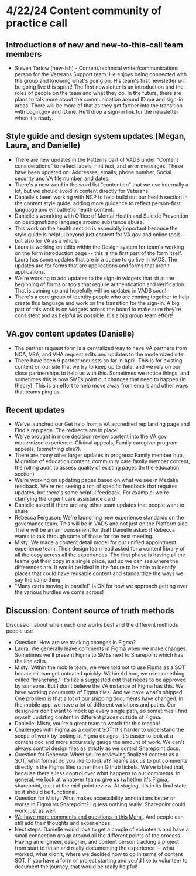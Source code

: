 # 4/22/24 Content community of practice call 

##  Introductions of new  and new-to-this-call team members
- Steven Tarlow (new-ish) - Content/technical writer/communications person for the Veterans Support team. He enjoys being connected with the group and knowing what's going on. His team's first newsletter will be going live this sprint! The first newsletter is an introduction and the roles of people on the team and what they do. In the future, there are plans to talk more about the communication around ID.me and sign-in areas. There will be more of that as they get farther into the transition with Login.gov and ID.me. He'll drop a sign-in link for the newsletter when it's ready. 

## Style guide and design system updates (Megan, Laura, and Danielle)
- There are new updates in the Patterns part of VADS under "Content considerations" to reflect labels, hint text, and error messages. These have been updated on: Addresses, emails, phone number, Social security and VA file number, and dates. 
- There's a new word in the word list "contention" that we use internally a lot, but we should avoid in content directly for Veterans. 
- Danielle's been working with NCP to help build out our health section in the content style guide, adding more guidance to reflect person-first language and empathetic health content. 
- Danielle's woorking with Office of Mental Health and Suicide Prevention on destigmatizing language around substance abuse. 
- This work on the health section is especially important because the style guide is helpful beyond just content for VA.gov and online tools--but also for VA as a whole. 
- Laura is working on edits within the Design system for team's working on the form introduction page -- this is the first part of the form itself. Laura has some updates that are in a queue to go live in VADS. The updates are for forms that are applications and forms that aren't applications.
- We're working to add updates to the sign-in widgets that sit at the beginning of forms or tools that require authentication and verification. That is coming up and hopefully will be updated in VADS soon!
- There's a core group of identity people who are coming together to help create this language and work on the transition for the sign-in. A big part of this work is on widgets across the board to make sure they're consistent and as helpful as possible. It's a big group team effort!

## VA.gov content updates (Danielle)
- The partner request form is a centralized way to have VA partners from NCA, VBA, and VHA request edits and updates to the modernized site.
- There have been 9 partner requests so far in April. This is for existing content on our site that we try to keep up to date, and we rely on our close partnerships to help us with this. Sometimes we notice things, and sometimes this is how SMEs point out changes that need to happen (in theory). This is an effort to help move away from emails and other ways that teams ping us.

## Recent updates
- We've launched our Get help from a VA accredited rep landing page and Find a rep page. The redirects are in place!
- We've brought in more decision review content into the VA.gov modernized experience: Clinical appeals, Family caregiver program appeals, (something else?).
- There are many other larger updates in progress: Family member hub, Migration of education content, community care family member content, the rolling audit to assess quality of existing pages (In the education section)
- We're working on updating pages based on what we see in Medalia feedback. We're not seeing a ton of specific feedback that requires updates, but there's some helpful feedback. For example: we're clarifying the urgent care assistance card
- Danielle asked if there are any other team updates that people want to share:
-   Rebecca Ferguson: We're launching new experience standards on the governance team. This will be in VADS and not just on the Platform side. There will be an announcement for that! Danielle asked if Rebecca wants to talk through some of those for the next meeting. 
-   Misty: We made a content detail model for our unified appointment experience team. Their design team lead asked for a content library of all the copy across all the experiences. The first phase is having all the teams get their copy in a single place, just so we can see where the differences are. It would be ideal in the future to be able to identify places that could have reusable content and standardize the ways we say the same thing.
- "Many carts moving in parallel" is OK for how we approach getting over the various hurdles we come across! 

## Discussion: Content source of truth methods 
Discussion about when each one works best and the different methods people use
- Question: How are we tracking changes in Figma?
-   Laura: We generally leave comments in Figma when we make changes. Sometimes we'll present Figma to SMEs next to Sharepoint which has the line edits. 
-   Misty: Within the mobile team, we were told not to use Figma as a SOT because it can get outdated quickly. Within Ad hoc, we use something called "branching." It's like a suggested edit that needs to be approved by someone. But I don't believe the VA instance of Figma has this. We have working documents of Figma files. And we have what's shipped. One problem is that a lot of our shipping documents have changed. In the mobile app, we have a lot of different variations and paths. Our designers don't want to mock up every single path, so sometimes I find myself updating content in different places outside of Figma.
-   Danielle: Misty, you're a great team to watch for this reason!
-   Challenges with Figma as a content SOT: It's harder to understand the scope of work by looking at Figma designs. It's easier to look at a content doc and more accurately gauge the amount of work. We can't always control design files as strictly as we control Sharepoint docs.
-   Question for Rebecca: When you're reviewing finalized content as a SOT, what format do you like to look at? Teams ask us to put comments directly in the Figma files rather than Github tickets. We've tabled that, because there's less control over what happens to our comments. In general, we look at whatever teams give us (whether it's Figma, sharepoint, etc.) at the mid-point review. At staging, it's in its final state, so it should be functional.
-   Question for Misty: What makes accessibility annotations better or worse in Figma vs Sharepoint? I guess nothing really. Sharepoint could work just as well.
-   [We have more comments and questions in this Mural](https://app.mural.co/t/departmentofveteransaffairs9999/m/departmentofveteransaffairs9999/1710782150410/e4b4ae51aee0208bccdeaccdeeb83bd5d022190f?sender=ud96213c0f6200ee8fda12457). And people can still add their thoughts and experiences. 
-   Next steps: Danielle would love to get a couple of volunteers and have a small connection group around all the different points of the process. Having an engineer, designer, and content person tracking a project from start to finish and really documenting the experience -- what worked, what didn't, where we decided how to go in terms of content SOT. If you have a form or project starting and you'd like to volunteer to document the journey, that would be really helpful! 
